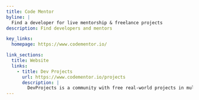 ```yaml
---
title: Code Mentor
byline: |
  Find a developer for live mentorship & freelance projects
description: Find developers and mentors

key_links:
  homepage: https://www.codementor.io/

link_sections:
  title: Website
  links:
    - title: Dev Projects
      url: https://www.codementor.io/projects
      description: |
        DevProjects is a community with free real-world projects in multiple coding languages and tech stacks. The website also includes solutions from other developers and discussion board for all users to participate in. Apart from the projects, solutions, and discussion board, users can also reach out to mentors on Code Mentor for paid help. However, the latter bit is not compulsory or forced.
---
```

